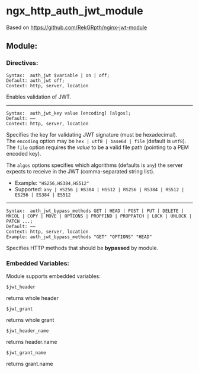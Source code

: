 # ngx_http_auth_jwt_module
Based on https://github.com/RekGRpth/nginx-jwt-module

## Module:

### Directives:

    Syntax:	 auth_jwt $variable | on | off;
    Default: auth_jwt off;
    Context: http, server, location

Enables validation of JWT.

---
    Syntax:	 auth_jwt_key value [encoding] [algos];
    Default: ——
    Context: http, server, location

Specifies the key for validating JWT signature (must be hexadecimal).<br>
The `encoding` option may be `hex | utf8 | base64 | file` (default is `utf8`).<br>
The `file` option requires the *value* to be a valid file path (pointing to a PEM encoded key).

The `algos` options specifies which algorithms (defaults is `any`) the server expects to receive in the JWT (comma-separated string list). <br/>
- Example: `"HS256,HS384,HS512"` <br/>
- Supported: `any | HS256 | HS384 | HS512 | RS256 | RS384 | RS512 | ES256 | ES384 | ES512`<br/>

---
    Syntax:	 auth_jwt_bypass_methods GET | HEAD | POST | PUT | DELETE | MKCOL | COPY | MOVE | OPTIONS | PROPFIND | PROPPATCH | LOCK | UNLOCK | PATCH ...;
    Default: ——
    Context: http, server, location
    Example: auth_jwt_bypass_methods "GET" "OPTIONS" "HEAD" 

Specifies HTTP methods that should be **bypassed** by module.

### Embedded Variables:

Module supports embedded variables:

    $jwt_header

returns whole header

    $jwt_grant

returns whole grant

    $jwt_header_name

returns header.name

    $jwt_grant_name

returns grant.name
